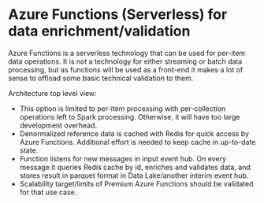
# Azure Functions (Serverless) for data enrichment/validation

Azure Functions is a serverless technology that can be used for per-item data operations.
It is not a technology for either streaming or batch data processing, but as functions will be used as a front-end it makes a lot of sense to offload some basic technical validation to them.

Architecture top level view:

* This option is limited to per-item processing with per-collection operations left to Spark processing.
  Otherwise, it will have too large development overhead.
* Denormalized reference data is cached with Redis for quick access by Azure Functions.
  Additional effort is needed to keep cache in up-to-date state.
* Function listens for new messages in input event hub.
  On every message it queries Redis cache by id, enriches and validates data, and stores result in parquet format in Data Lake/another interim event hub.
* Scalability target/limits of Premium Azure Functions should be validated for that use case.
